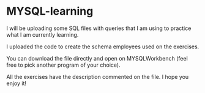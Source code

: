 # MYSQL-learning
I will be uploading some SQL files with queries that I am using to practice what I am currently learning.

I uploaded the code to create the schema employees used on the exercises.

You can download the file directly and open 
on MYSQLWorkbench (feel free to pick another program of your choice).

All the exercises have the description commented on the file. I hope you enjoy it!
